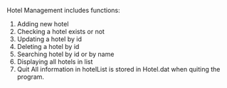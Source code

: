 Hotel Management includes functions:
  1. Adding new hotel
  2. Checking a hotel exists or not
  3. Updating a hotel by id
  4. Deleting a hotel by id
  5. Searching hotel by id or by name
  6. Displaying all hotels in list
  7. Quit
All information in hotelList is stored in Hotel.dat when quiting the program.
